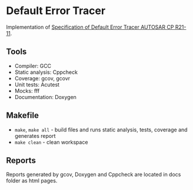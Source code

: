 # Default Error Tracer
Implementation of [Specification of Default Error Tracer AUTOSAR CP R21-11](https://www.autosar.org/fileadmin/user_upload/standards/classic/21-11/AUTOSAR_SWS_DefaultErrorTracer.pdf).

## Tools
 - Compiler: GCC
 - Static analysis: Cppcheck
 - Coverage: gcov, gcovr
 - Unit tests: Acutest
 - Mocks: fff
 - Documentation: Doxygen

## Makefile
 - `make`, `make all` - build files and runs static analysis, tests, coverage and generates report
 - `make clean` - clean workspace

## Reports
Reports generated by gcov, Doxygen and Cppcheck are located in docs folder as html pages.
